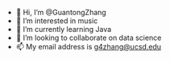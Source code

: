 - 👋 Hi, I’m @GuantongZhang
- 👀 I’m interested in music
- 🌱 I’m currently learning Java
- 💞️ I’m looking to collaborate on data science
- 📫 My email address is g4zhang@ucsd.edu

<!---
GuantongZhang/GuantongZhang is a ✨ special ✨ repository because its `README.md` (this file) appears on your GitHub profile.
You can click the Preview link to take a look at your changes.
--->
